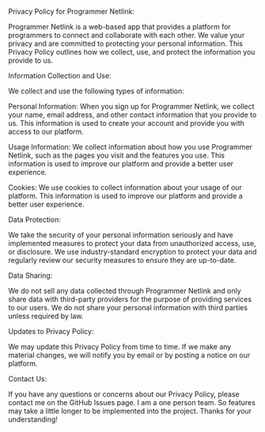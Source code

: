 Privacy Policy for Programmer Netlink:

Programmer Netlink is a web-based app that provides a platform for programmers to connect and collaborate with each other. We value your privacy and are committed to protecting your personal information. This Privacy Policy outlines how we collect, use, and protect the information you provide to us.

Information Collection and Use:

We collect and use the following types of information:

Personal Information: When you sign up for Programmer Netlink, we collect your name, email address, and other contact information that you provide to us. This information is used to create your account and provide you with access to our platform.

Usage Information: We collect information about how you use Programmer Netlink, such as the pages you visit and the features you use. This information is used to improve our platform and provide a better user experience.

Cookies: We use cookies to collect information about your usage of our platform. This information is used to improve our platform and provide a better user experience.

Data Protection:

We take the security of your personal information seriously and have implemented measures to protect your data from unauthorized access, use, or disclosure. We use industry-standard encryption to protect your data and regularly review our security measures to ensure they are up-to-date.

Data Sharing:

We do not sell any data collected through Programmer Netlink and only share data with third-party providers for the purpose of providing services to our users. We do not share your personal information with third parties unless required by law.

Updates to Privacy Policy:

We may update this Privacy Policy from time to time. If we make any material changes, we will notify you by email or by posting a notice on our platform.

Contact Us:

If you have any questions or concerns about our Privacy Policy, please contact me on the GitHub Issues page. I am a one person team. So features may take a little longer to be implemented into the project. Thanks for your understanding! 
